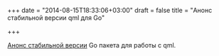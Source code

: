 +++
date = "2014-08-15T18:33:06+03:00"
draft = false
title = "Анонс стабильной версии qml для Go"

+++

<p><a href="http://blog.labix.org/2014/08/13/announcing-qml-v1-for-go">Анонс стабильной версии</a>&nbsp;Go пакета для работы с qml.</p>


